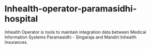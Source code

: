 # Inhealth-operator-paramasidhi-hospital
Inhealth Operator is tools to maintain integration data between Medical Information Systems Paramasidhi - Singaraja and Mandiri Inhealth Insurances.

